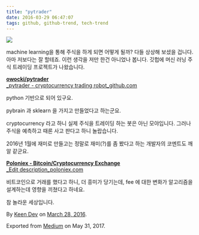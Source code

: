 ```yaml
---
title: "pytrader"
date: 2016-03-29 06:47:07
tags: github, github-trend, tech-trend 
---
```



![][image0]

machine learning을 통해 주식을 하게 되면 어떻게 될까? 다들 상상해 보셨을 겁니다. 아마 저보다는 잘 할테죠. 이런 생각을 저만 한건 아니었나 봅니다. 깃헙에 머신 러닝 주식 트레이딩 프로젝트가 나왔습니다.

[**owocki/pytrader**  
_pytrader - cryptocurrency trading robot_github.com][anchor0][][anchor1]

python 기반으로 되어 있구요.

pybrain 과 sklearn 을 가지고 만들었다고 하는군요.

cryptocurrency 라고 하니 실제 주식을 트레이딩 하는 봇은 아닌 모야입니다. 그러나 주식을 예측하고 때론 사고 판다고 하니 놀랍습니다.

2016년 1월에 재미로 만들고는 정말로 재미(?)를 좀 봤다고 하는 개발자의 코멘트도 깨알 같군요.

[**Poloniex - Bitcoin/Cryptocurrency Exchange**  
_Edit description_poloniex.com][anchor2][][anchor3]

비트코인으로 거래를 했다고 하니, 더 흥미가 당기는데, fee 에 대한 변화가 알고리즘을 설계하는데 영향을 끼쳤다고 하네요.

참 놀라운 세상입니다.

By [Keen Dev][anchor4] on [March 28, 2016][anchor5].

Exported from [Medium][anchor6] on May 31, 2017\.


[anchor0]: https://github.com/owocki/pytrader "https://github.com/owocki/pytrader"
[anchor1]: https://github.com/owocki/pytrader
[anchor2]: https://poloniex.com/ "https://poloniex.com/"
[anchor3]: https://poloniex.com/
[anchor4]: https://medium.com/@keendev
[anchor5]: https://medium.com/p/570cb941938d
[anchor6]: https://medium.com


[image0]: /images/1*70_q8MR8qiLonVrWTv1Ijw.jpe